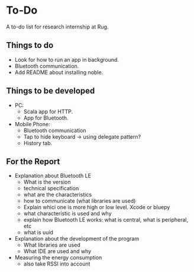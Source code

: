 To-Do
=====
A to-do list for research internship at Rug.

Things to do
------------
- Look for how to run an app in background.
- Bluetooth communication.
- Add README about installing noble.

Things to be developed
----------------------
- PC:
	- Scala app for HTTP.
	- App for Bluetooth.
- Mobile Phone:
	- Bluetooth communication
	- Tap to hide keyboard -> using delegate pattern?
	- History tab.
	
For the Report
--------------
- Explanation about Bluetooth LE
	- What is the version
	- technical specification
	- what are the characteristics
	- how to communicate (what libraries are used)
	- Explain whici one is more high or low level. Xcode or bluepy
	- what characteristic is used and why
	- explain how Bluetooth LE works: what is central, what is peripheral, etc
	- what is uuid
- Explanation about the development of the program
	- What libraries are used
	- What IDE are used and why
- Measuring the energy consumption
	- also take RSSI into account
